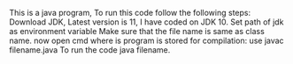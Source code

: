 
This is a java program, To run this code 
follow the following steps:
   Download JDK, Latest version is 11, I have coded on JDK 10.
   Set path of jdk as environment variable
   Make sure that the file name is same as class name.
   now open cmd where is program is stored
   for compilation: use javac filename.java
   To run the code java filename.
   
